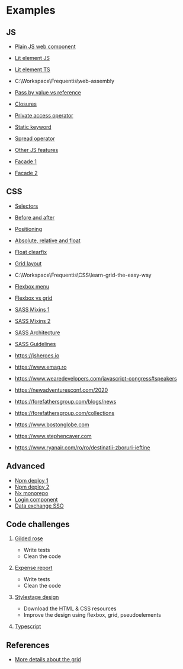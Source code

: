 # Examples

## JS

- [Plain JS web component](https://stackblitz.com/edit/js-dfkmhn)
- [Lit element JS](https://stackblitz.com/edit/js-tkejxy)
- [Lit element TS](https://stackblitz.com/edit/typescript-xhbsle)
- C:\Workspace\Frequentis\web-assembly
- [Pass by value vs reference](https://stackblitz.com/edit/js-dt9f3j)
- [Closures](https://stackblitz.com/edit/js-yfdkcb)
- [Private access operator](href="https://stackblitz.com/edit/js-pd8tsd")
- [Static keyword](href="https://stackblitz.com/edit/js-pd8tsd")
- [Spread operator](https://stackblitz.com/edit/js-jssa3t)
- [Other JS features](https://stackblitz.com/edit/js-h3tg5w)

- [Facade 1](https://stackblitz.com/edit/rxjs-jfvson)
- [Facade 2](https://stackblitz.com/edit/rxjs-swkyqq)

## CSS

- [Selectors](https://stackblitz.com/edit/js-naebxy)
- [Before and after](https://stackblitz.com/edit/js-pn45j6)
- [Positioning](https://stackblitz.com/edit/web-platform-d28us6)
- [Absolute, relative and float](https://stackblitz.com/edit/web-platform-ftogmz)
- [Float clearfix](https://stackblitz.com/edit/web-platform-zfmawu)
- [Grid layout](https://stackblitz.com/edit/js-zsgxut)
- C:\Workspace\Frequentis\CSS\learn-grid-the-easy-way
- [Flexbox menu](https://stackblitz.com/edit/js-crfvak)
- [Flexbox vs grid](https://stackblitz.com/edit/js-gnermu)
- [SASS Mixins 1](https://codepen.io/xdanradu/pen/vYdYqpr)
- [SASS Mixins 2](https://stackblitz.com/edit/sass-use-kkf7gu)
- [SASS Architecture](https://github.com/KittyGiraudel/sass-boilerplate)
- [SASS Guidelines](https://sass-guidelin.es)

- https://jsheroes.io
- https://www.emag.ro
- https://www.wearedevelopers.com/javascript-congress#speakers
- https://newadventuresconf.com/2020
- https://forefathersgroup.com/blogs/news
- https://forefathersgroup.com/collections
- https://www.bostonglobe.com
- https://www.stephencaver.com
- https://www.ryanair.com/ro/ro/destinatii-zboruri-ieftine

## Advanced

- [Npm deploy 1](https://github.com/xdanradu/bits-utils)
- [Npm deploy 2](https://github.com/xdanradu/add-snow)
- [Nx monorepo](https://github.com/xdanradu/kafka-based-architecture)
- [Login component](https://github.com/xdanradu/custom-form-controls)
- [Data exchange SSO](https://github.com/xdanradu/saml-sso-oauth)


## Code challenges

1. [Gilded rose](https://github.com/emilybache/GildedRose-Refactoring-Kata)
    - Write tests
    - Clean the code

2. [Expense report](https://github.com/christianhujer/expensereport)
    - Write tests
    - Clean the code

3. [Stylestage design](https://stylestage.dev/)
    - Download the HTML & CSS resources
    - Improve the design using flexbox, grid, pseudoelements

4. [Typescript](https://github.com/type-challenges/type-challenges)

## References
- [More details about the grid](https://bitsofco.de/css-grid-terminology)
